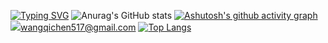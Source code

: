 [![Typing SVG](https://readme-typing-svg.demolab.com?font=Fira+Code&pause=1000&width=435&lines=Hello+I'+m+77chen++!;A+pku+stduent)](https://git.io/typing-svg)
![Anurag's GitHub stats](https://github-readme-stats.vercel.app/api?username=77chenchen&show_icons=true)
[![Ashutosh's github activity graph](https://github-readme-activity-graph.vercel.app/graph?username=77chenchen&theme=dracula)](https://github.com/ashutosh00710/github-readme-activity-graph)
![](https://img.shields.io/badge/Gmail-D14836?style=for-the-badge&logo=gmail&logoColor=white)wangqichen517@gmail.com
[![Top Langs](https://github-readme-stats.vercel.app/api/top-langs/?username=Christmas)](https://github.com/Christmas/github-readme-stats)
